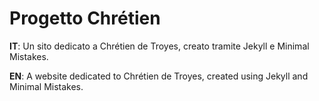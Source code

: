 # Progetto Chrétien

**IT**: Un sito dedicato a Chrétien de Troyes, creato tramite Jekyll e Minimal Mistakes.

**EN**: A website dedicated to Chrétien de Troyes, created using Jekyll and Minimal Mistakes.
